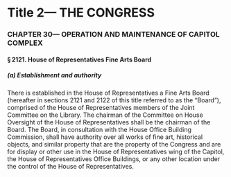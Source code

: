 
# Title 2— THE CONGRESS
### CHAPTER 30— OPERATION AND MAINTENANCE OF CAPITOL COMPLEX
#### § 2121. House of Representatives Fine Arts Board
##### (a) Establishment and authority

There is established in the House of Representatives a Fine Arts Board (hereafter in sections 2121 and 2122 of this title referred to as the “Board”), comprised of the House of Representatives members of the Joint Committee on the Library. The chairman of the Committee on House Oversight of the House of Representatives shall be the chairman of the Board. The Board, in consultation with the House Office Building Commission, shall have authority over all works of fine art, historical objects, and similar property that are the property of the Congress and are for display or other use in the House of Representatives wing of the Capitol, the House of Representatives Office Buildings, or any other location under the control of the House of Representatives.
